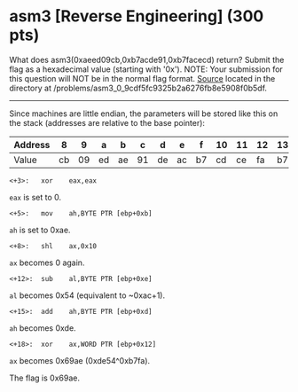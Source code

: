 # asm3 [Reverse Engineering] (300 pts)

What does asm3(0xaeed09cb,0xb7acde91,0xb7facecd) return? Submit the flag as a hexadecimal value (starting with '0x'). NOTE: Your submission for this question will NOT be in the normal flag format. [Source](https://2019shell1.picoctf.com/static/03606da9fe90cfe7e76b9d78259c0630/test.S) located in the directory at /problems/asm3_0_9cdf5fc9325b2a6276fb8e5908f0b5df.

------

Since machines are little endian, the parameters will be stored like this on the stack (addresses are relative to the base pointer):

| Address | 8    | 9    | a    | b    | c    | d    | e    | f    | 10   | 11   | 12   | 13   |
| ------- | ---- | ---- | ---- | ---- | ---- | ---- | ---- | ---- | ---- | ---- | ---- | ---- |
| Value   | cb   | 09   | ed   | ae   | 91   | de   | ac   | b7   | cd   | ce   | fa   | b7   |

```assembly
<+3>:   xor    eax,eax
```

`eax` is set to 0.

```assembly
<+5>:   mov    ah,BYTE PTR [ebp+0xb]
```

`ah` is set to 0xae.

```assembly
<+8>:   shl    ax,0x10
```

`ax` becomes 0 again.

```assembly
<+12>:  sub    al,BYTE PTR [ebp+0xe]
```

`al` becomes 0x54 (equivalent to ~0xac+1).

```assembly
<+15>:  add    ah,BYTE PTR [ebp+0xd]
```

`ah` becomes 0xde.

```assembly
<+18>:  xor    ax,WORD PTR [ebp+0x12]
```

`ax` becomes 0x69ae (0xde54^0xb7fa).

The flag is 0x69ae.